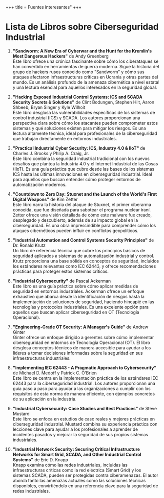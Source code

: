 +++
title = Fuentes interesantes"
+++

# Lista de Libros sobre Ciberseguridad Industrial

1. **"Sandworm: A New Era of Cyberwar and the Hunt for the Kremlin's Most Dangerous Hackers"** de Andy Greenberg  
   Este libro ofrece una crónica fascinante sobre cómo los ciberataques se han convertido en herramientas de guerra moderna. Sigue la historia del grupo de hackers rusos conocido como "Sandworm" y cómo sus ataques afectaron infraestructuras críticas en Ucrania y otras partes del mundo. Es un análisis profundo de la amenaza cibernética a nivel estatal y una lectura esencial para aquellos interesados en la seguridad global.

2. **"Hacking Exposed Industrial Control Systems: ICS and SCADA Security Secrets & Solutions"** de Clint Bodungen, Stephen Hilt, Aaron Shbeeb, Bryan Singer y Kyle Wilhoit  
   Este libro desglosa las vulnerabilidades específicas de los sistemas de control industrial (ICS) y SCADA. Los autores proporcionan una perspectiva clara sobre cómo los atacantes pueden comprometer estos sistemas y qué soluciones existen para mitigar los riesgos. Es una lectura altamente técnica, ideal para profesionales de la ciberseguridad que trabajan directamente en entornos industriales.

3. **"Practical Industrial Cyber Security: ICS, Industry 4.0 & IIoT"** de Charles J. Brooks y Philip A. Craig, Jr.  
   Este libro combina la seguridad industrial tradicional con los nuevos desafíos que plantea la Industria 4.0 y el Internet Industrial de las Cosas (IIoT). Es una guía práctica que cubre desde las bases de los sistemas ICS hasta las últimas innovaciones en ciberseguridad industrial. Ideal para aquellos que buscan entender cómo proteger entornos de automatización modernos.

4. **"Countdown to Zero Day: Stuxnet and the Launch of the World's First Digital Weapons"** de Kim Zetter  
   Este libro narra la historia del ataque de Stuxnet, el primer ciberarma conocida, que fue diseñada para sabotear el programa nuclear iraní. Zetter ofrece una visión detallada de cómo este malware fue creado, desplegado y descubierto, además de su impacto global en la ciberseguridad. Es una obra imprescindible para comprender cómo los ataques cibernéticos pueden influir en conflictos geopolíticos.

5. **"Industrial Automation and Control Systems Security Principles"** de Dr. Ronald Krutz  
   Un libro de referencia técnica que cubre los principios básicos de seguridad aplicados a sistemas de automatización industrial y control. Krutz proporciona una base sólida en conceptos de seguridad, incluidos los estándares relevantes como IEC 62443, y ofrece recomendaciones prácticas para proteger estos sistemas críticos.

6. **"Industrial Cybersecurity"** de Pascal Ackerman  
   Este libro es una guía práctica sobre cómo aplicar medidas de seguridad en entornos industriales. Ackerman ofrece un enfoque exhaustivo que abarca desde la identificación de riesgos hasta la implementación de soluciones de seguridad, haciendo hincapié en las tecnologías y protocolos industriales. Es una excelente opción para aquellos que buscan aplicar ciberseguridad en OT (Tecnología Operacional).

7. **"Engineering-Grade OT Security: A Manager's Guide"** de Andrew Ginter  
   Ginter ofrece un enfoque dirigido a gerentes sobre cómo implementar ciberseguridad en entornos de Tecnología Operacional (OT). El libro desglosa conceptos técnicos de manera accesible para ayudar a los líderes a tomar decisiones informadas sobre la seguridad en sus infraestructuras industriales.

8. **"Implementing IEC 62443 - A Pragmatic Approach to Cybersecurity"** de Michael D. Medoff y Patrick C. O'Brien  
   Este libro se centra en la implementación práctica de los estándares IEC 62443 para la ciberseguridad industrial. Los autores proporcionan una guía paso a paso para ayudar a las organizaciones a cumplir con los requisitos de esta norma de manera eficiente, con ejemplos concretos de su aplicación en la industria.

9. **"Industrial Cybersecurity: Case Studies and Best Practices"** de Steve Mustard  
   Este libro se enfoca en estudios de caso reales y mejores prácticas en ciberseguridad industrial. Mustard combina su experiencia práctica con lecciones clave para ayudar a los profesionales a aprender de incidentes pasados y mejorar la seguridad de sus propios sistemas industriales.

10. **"Industrial Network Security: Securing Critical Infrastructure Networks for Smart Grid, SCADA, and Other Industrial Control Systems"** de Eric D. Knapp  
   Knapp examina cómo las redes industriales, incluidas las infraestructuras críticas como la red eléctrica (Smart Grid) y los sistemas SCADA, pueden ser protegidas contra ciberamenazas. El autor aborda tanto las amenazas actuales como las soluciones técnicas disponibles, convirtiéndolo en una referencia clave para la seguridad de redes industriales.
